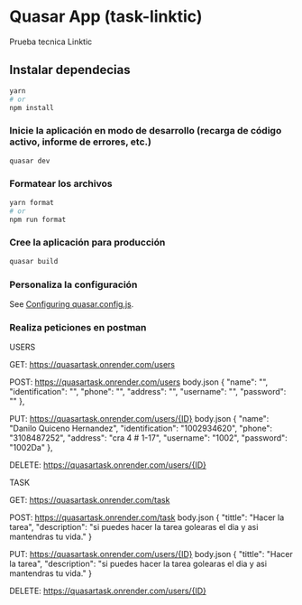 # Quasar App (task-linktic)

Prueba tecnica Linktic

## Instalar dependecias

```bash
yarn
# or
npm install
```

### Inicie la aplicación en modo de desarrollo (recarga de código activo, informe de errores, etc.)

```bash
quasar dev
```

### Formatear los archivos

```bash
yarn format
# or
npm run format
```

### Cree la aplicación para producción

```bash
quasar build
```

### Personaliza la configuración

See [Configuring quasar.config.js](https://v2.quasar.dev/quasar-cli-vite/quasar-config-js).

### Realiza peticiones en postman

USERS

GET: https://quasartask.onrender.com/users

POST: https://quasartask.onrender.com/users body.json {
"name": "",
"identification": "",
"phone": "",
"address": "",
"username": "",
"password": ""
},

PUT: https://quasartask.onrender.com/users/{ID} body.json {
"name": "Danilo Quiceno Hernandez",
"identification": "1002934620",
"phone": "3108487252",
"address": "cra 4 # 1-17",
"username": "1002",
"password": "1002Da"
},

DELETE: https://quasartask.onrender.com/users/{ID}

TASK

GET: https://quasartask.onrender.com/task

POST: https://quasartask.onrender.com/task body.json {
"tittle": "Hacer la tarea",
"description": "si puedes hacer la tarea golearas el dia y asi mantendras tu vida."
}

PUT: https://quasartask.onrender.com/users/{ID} body.json {
"tittle": "Hacer la tarea",
"description": "si puedes hacer la tarea golearas el dia y asi mantendras tu vida."
}

DELETE: https://quasartask.onrender.com/users/{ID}
